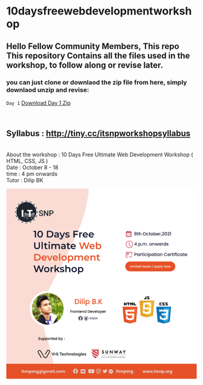 # 10daysfreewebdevelopmentworkshop

## Hello Fellow Community Members, This repo This repository Contains all the files used in the workshop, to follow along or revise later. 

### you can just clone or downlaod the zip file from here, simply downlaod unzip and revise:
`Day 1` [Download Day 1 Zip](https://github.com/whoissubedibibek/10daysfreewebdevelopmentworkshop/raw/main/day_1/day_1.zip)


<br/>

## Syllabus : http://tiny.cc/itsnpworkshopsyllabus
<br/>
About the workshop : 10 Days Free Ultimate Web Development Workshop ( HTML, CSS, JS )<br/>
Date : October 8 - 18<br/>
time : 4 pm onwards<br/>
Tutor : Dilip BK <br/>

![workshop graphics](/Workshopgraphics.png)
